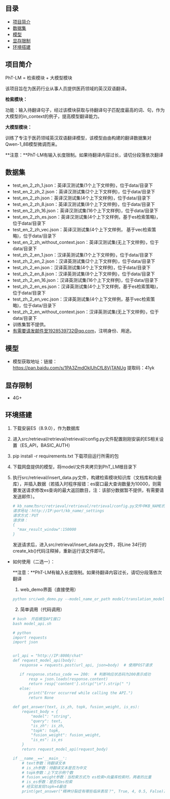 ## 目录

- [项目简介](#项目简介)
- [数据集](#数据集)
- [模型](#模型)
- [显存限制](#显存限制)
- [环境搭建](#环境搭建)

## 项目简介

PhT-LM = 检索模块 + 大模型模块

该项目旨在为医药行业从事人员提供医药领域的英汉双语翻译。

**检索模块：**

功能：输入待翻译句子，经过该模块获取与待翻译句子匹配度最高的词、句，作为大模型的in_context的例子，提高模型翻译能力。

 **大模型模块：**

 训练了专注于医药领域英汉双语翻译模型，该模型由由构建的翻译数据集对Qwen-1_8B模型微调而来。

**注意：**PhT-LM有输入长度限制。如果待翻译内容过长，请切分段落依次翻译

## 数据集
- test_en_2_zh_1.json：英译汉测试集(1个上下文样例)，位于data/目录下
- test_en_2_zh_2.json：英译汉测试集(2个上下文样例)，位于data/目录下
- test_en_2_zh.json：英译汉测试集(4个上下文样例)，位于data/目录下
- test_en_2_zh_8.json：英译汉测试集(8个上下文样例)，位于data/目录下
- test_en_2_zh_16.json：英译汉测试集(16个上下文样例)，位于data/目录下
- test_en_2_zh_es.json：英译汉测试集(4个上下文样例，基于es检索策略)，位于data/目录下
- test_en_2_zh_vec.json：英译汉测试集(4个上下文样例， 基于vec检索策略)，位于data/目录下
- test_en_2_zh_without_context.json：英译汉测试集(无上下文样例)，位于data/目录下
- test_zh_2_en_1.json：汉译英测试集(1个上下文样例)，位于data/目录下
- test_zh_2_en_2.json：汉译英测试集(2个上下文样例)，位于data/目录下
- test_zh_2_en.json：汉译英测试集(4个上下文样例)，位于data/目录下
- test_zh_2_en_8.json：汉译英测试集(8个上下文样例)，位于data/目录下
- test_zh_2_en_16.json：汉译英测试集(16个上下文样例)，位于data/目录下
- test_zh_2_en_es.json：汉译英测试集(4个上下文样例，基于es检索策略)，位于data/目录下
- test_zh_2_en_vec.json：汉译英测试集(4个上下文样例，基于vec检索策略)，位于data/目录下
- test_zh_2_en_without_context.json：汉译英测试集(无上下文样例)，位于data/目录下
- 训练集暂不提供。
- 有需要请发邮件至1928539732@qq.com，注明身份、用途。

## 模型

- 模型获取地址：链接：https://pan.baidu.com/s/1PA3ZmdOklUhCfL8VjTANUg  提取码：41yk

## 显存限制

- 4G+

## 环境搭建

1. 下载安装ES（8.9.0），作为数据库
2. 进入src/retrieval/retrieval/retrieval/config.py文件配置刚刚安装的ES相关设置（ES_API，BASIC_AUTH）
3. pip install -r requirements.txt 下载项目运行所需的包
4. 下载网盘提供的模型，将model/文件夹拷贝到PhT_LM根目录下
5. 执行src/retrieval/insert_data.py文件，构建检索模块知识库（文档库和向量库），并插入数据（若插入时程序报错：es窗口最大查询数量为10000，则需要发送请求修改es查询的最大返回数目，注：该部分数据暂不提供，有需要请发送邮件）。

   ```bibtex
   # kb_name为src/retrieval/retrieval/retrieval/config.py文件中KB_NAME的参数值
   请求地址：http://IP:port/kb_name/_settings
   请求方式：PUT
   请求体：
   {
     "max_result_window":150000
   }
   ```

   发送请求后，进入src/retrieval/insert_data.py文件，将Line 34行的create_kb()代码注释掉，重新运行该文件即可。

- 如何使用（二选一）：

  **注意：**PhT-LM有输入长度限制。如果待翻译内容过长，请切分段落依次翻译

  1. web_demo界面（直接使用）

  ```bibtex
  python src/web_demo.py --model_name_or_path model/translation_model
  ```
  2. 简单调用（代码调用）

  ```bibtex
  # bash  开启模型API接口
  bash model_api.sh
  ```
  ```bibtex
  # python
  import requests
  import json


  url_api = "http://IP:8000/chat"
  def request_model_api(body):
     response = requests.post(url_api, json=body)  # 使用POST请求

     if response.status_code == 200:  # 判断响应状态码为200表示成功
         resp = json.loads(response.content)
         return resp['content'].strip("\n").strip(" ")
     else:
         print("Error occurred while calling the API.")
         return None

  def get_answer(text, is_zh, topk, fusion_weight, is_es):
      request_body = {
          "model": "string",
          "query": text,
          "is_zh": is_zh, 
          "topk": topk, 
          "fusion_weight": fusion_weight, 
          "is_es": is_es
      }
      return request_model_api(request_body)

  if __name__=='__main__':
      # text参数：待翻译文本
      # is_zh参数：待翻译文本是否为中文
      # topk参数：上下文示例个数
      # fusion_weight参数：当检索方式为 es检索+向量库检索时，两者的比重
      # is_es参数：是否仅es检索
      # 经实验发现topk=4最佳
      print(get_answer("精神分裂症有哪些临床表现？", True, 4, 0.5, False))
  ```
